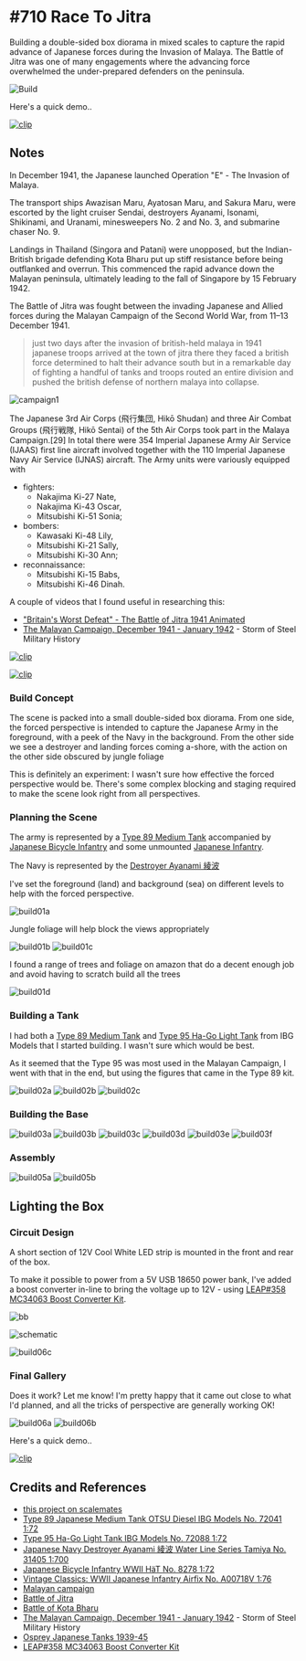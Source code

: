 # #710 Race To Jitra

Building a double-sided box diorama in mixed scales to capture the rapid advance of Japanese forces during the Invasion of Malaya.
The Battle of Jitra was one of many engagements where the advancing force overwhelmed the under-prepared defenders on the peninsula.

![Build](./assets/RaceToJitra_build.jpg?raw=true)

Here's a quick demo..

[![clip](https://img.youtube.com/vi/pQq36lwKHyo/0.jpg)](https://www.youtube.com/watch?v=pQq36lwKHyo)

## Notes

In December 1941, the Japanese launched Operation "E" - The Invasion of Malaya.

The transport ships Awazisan Maru, Ayatosan Maru, and Sakura Maru,
were escorted by the
light cruiser Sendai,
destroyers Ayanami, Isonami, Shikinami, and Uranami,
minesweepers No. 2 and No. 3, and
submarine chaser No. 9.

Landings in Thailand (Singora and Patani) were unopposed, but the Indian-British brigade defending Kota Bharu put up stiff resistance before
being outflanked and overrun. This commenced the rapid advance down the Malayan peninsula, ultimately leading to the fall of Singapore by 15 February 1942.

The Battle of Jitra was fought between the invading Japanese and Allied forces during the Malayan Campaign of the Second World War, from 11–13 December 1941.

> just two days after the invasion of
> british-held malaya in 1941 japanese
> troops arrived at the town of jitra
> there they faced a british force
> determined to halt their advance south
> but in a remarkable day of fighting a
> handful of tanks and troops routed an
> entire division and pushed the british
> defense of northern malaya into collapse.

![campaign1](./assets/campaign1.jpg?raw=true)

The Japanese 3rd Air Corps (飛行集団, Hikō Shudan) and three Air Combat Groups (飛行戦隊, Hikō Sentai) of the 5th Air Corps took part in the Malaya Campaign.[29] In total there were 354 Imperial Japanese Army Air Service (IJAAS) first line aircraft involved together with the 110 Imperial Japanese Navy Air Service (IJNAS) aircraft. The Army units were variously equipped with

* fighters:
    * Nakajima Ki-27 Nate,
    * Nakajima Ki-43 Oscar,
    * Mitsubishi Ki-51 Sonia;
* bombers:
    * Kawasaki Ki-48 Lily,
    * Mitsubishi Ki-21 Sally,
    * Mitsubishi Ki-30 Ann;
* reconnaissance:
    * Mitsubishi Ki-15 Babs,
    * Mitsubishi Ki-46 Dinah.

A couple of videos that I found useful in researching this:

* ["Britain's Worst Defeat" - The Battle of Jitra 1941 Animated](https://www.youtube.com/watch?v=LkIu5Ex2G3s)
* [The Malayan Campaign, December 1941 - January 1942](https://www.youtube.com/watch?v=moZDGY6YPk0) - Storm of Steel Military History

[![clip](https://img.youtube.com/vi/LkIu5Ex2G3s/0.jpg)](https://www.youtube.com/watch?v=LkIu5Ex2G3s)

[![clip](https://img.youtube.com/vi/moZDGY6YPk0/0.jpg)](https://www.youtube.com/watch?v=moZDGY6YPk0)

### Build Concept

The scene is packed into a small double-sided box diorama.
From one side, the forced perspective is intended to capture the Japanese Army in the foreground, with a peek of the Navy in the background.
From the other side we see a destroyer and landing forces coming a-shore, with the action on the other side obscured by jungle foliage

This is definitely an experiment: I wasn't sure how effective the forced perspective would be.
There's some complex blocking and staging required to make the scene look right from all perspectives.

### Planning the Scene

The army is represented by a
[Type 89 Medium Tank](https://www.scalemates.com/kits/ibg-models-72041-type-89-japanese-medium-tank-otsu--999876)
accompanied by [Japanese Bicycle Infantry](https://www.scalemates.com/kits/haet-8278-japanese-bicycle-infantry--981187)
and some unmounted
[Japanese Infantry](https://www.scalemates.com/kits/airfix-a00718v-vintage-classics-wwii-japanese-infantry--1435826).

The Navy is represented by the [Destroyer Ayanami 綾波](https://www.scalemates.com/kits/tamiya-31405-ayanami--171094)

I've set the foreground (land) and background (sea) on different levels to help with the forced perspective.

![build01a](./assets/build01a.jpg?raw=true)

Jungle foliage will help block the views appropriately

![build01b](./assets/build01b.jpg?raw=true)
![build01c](./assets/build01c.jpg?raw=true)

I found a range of trees and foliage on amazon that do a decent enough job and avoid having to scratch build all the trees

![build01d](./assets/build01d.jpg?raw=true)

### Building a Tank

I had both a [Type 89 Medium Tank](https://www.scalemates.com/kits/ibg-models-72041-type-89-japanese-medium-tank-otsu--999876)
and [Type 95 Ha-Go Light Tank](https://www.scalemates.com/kits/ibg-models-72088-type-95-ha-go--1345408)
from IBG Models that I started building. I wasn't sure which would be best.

As it seemed that the Type 95 was most used in the Malayan Campaign, I went with that in the end,
but using the figures that came in the Type 89 kit.

![build02a](./assets/build02a.jpg?raw=true)
![build02b](./assets/build02b.jpg?raw=true)
![build02c](./assets/build02c.jpg?raw=true)

### Building the Base

![build03a](./assets/build03a.jpg?raw=true)
![build03b](./assets/build03b.jpg?raw=true)
![build03c](./assets/build03c.jpg?raw=true)
![build03d](./assets/build03d.jpg?raw=true)
![build03e](./assets/build03e.jpg?raw=true)
![build03f](./assets/build03f.jpg?raw=true)

### Assembly

![build05a](./assets/build05a.jpg?raw=true)
![build05b](./assets/build05b.jpg?raw=true)

## Lighting the Box

### Circuit Design

A short section of 12V Cool White LED strip is mounted in the front and rear of the box.

To make it possible to power from a 5V USB 18650 power bank, I've added a boost converter in-line to
bring the voltage up to 12V - using
[LEAP#358 MC34063 Boost Converter Kit](../../Electronics101/SwitchModePowerSupplies/MC34063/ModuleKit).

![bb](./assets/RaceToJitra_bb.jpg?raw=true)

![schematic](./assets/RaceToJitra_schematic.jpg?raw=true)

![build06c](./assets/build06c.jpg?raw=true)

### Final Gallery

Does it work? Let me know! I'm pretty happy that it came out close to what I'd planned, and all the tricks
of perspective are generally working OK!

![build06a](./assets/build06a.jpg?raw=true)
![build06b](./assets/build06b.jpg?raw=true)

Here's a quick demo..

[![clip](https://img.youtube.com/vi/pQq36lwKHyo/0.jpg)](https://www.youtube.com/watch?v=pQq36lwKHyo)

## Credits and References

* [this project on scalemates](https://www.scalemates.com/profiles/mate.php?id=74137&p=projects&project=146177)
* [Type 89 Japanese Medium Tank OTSU Diesel IBG Models No. 72041 1:72](https://www.scalemates.com/kits/ibg-models-72041-type-89-japanese-medium-tank-otsu--999876)
* [Type 95 Ha-Go Light Tank IBG Models No. 72088 1:72](https://www.scalemates.com/kits/ibg-models-72088-type-95-ha-go--1345408)
* [Japanese Navy Destroyer Ayanami 綾波 Water Line Series Tamiya No. 31405 1:700](https://www.scalemates.com/kits/tamiya-31405-ayanami--171094)
* [Japanese Bicycle Infantry WWII HäT No. 8278 1:72](https://www.scalemates.com/kits/haet-8278-japanese-bicycle-infantry--981187)
* [Vintage Classics: WWII Japanese Infantry Airfix No. A00718V 1:76](https://www.scalemates.com/kits/airfix-a00718v-vintage-classics-wwii-japanese-infantry--1435826)
* [Malayan campaign](https://en.wikipedia.org/wiki/Malayan_campaign)
* [Battle of Jitra](https://en.wikipedia.org/wiki/Battle_of_Jitra)
* [Battle of Kota Bharu](https://en.wikipedia.org/wiki/Battle_of_Kota_Bharu)
* [The Malayan Campaign, December 1941 - January 1942](https://www.youtube.com/watch?v=moZDGY6YPk0) - Storm of Steel Military History
* [Osprey Japanese Tanks 1939-45](https://www.scribd.com/document/190062816/Osprey-Japanese-Tanks-1939-45)
* [LEAP#358 MC34063 Boost Converter Kit](../../Electronics101/SwitchModePowerSupplies/MC34063/ModuleKit)
